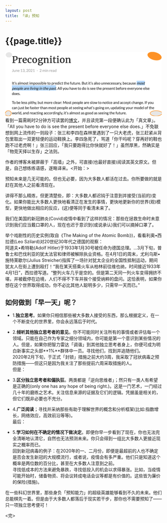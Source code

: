 ```yaml
---
layout: post
title: 「译」预知
---
```

{{page.title}}
=========================
<img src="/images/posts/2021-06-20/Precognition.png"> <br/>
看到一篇需耗时2分钟方可读罢的[博文](https://jasoncrawford.org/precognition)，并且读完第一段便确认此为「真文章」。「All you have to do is see the present before everyone else does.」不免联想到网上流传的一则段子：张三和李四在森林里遇到了一只大老虎，张三赶紧从背包里取出一双更轻便的运动鞋换上。李四急死了，骂道「你干吗呢？穿再好的鞋也跑不过老虎啊！」张三回应，「我只要跑得比你快就好了！」虽然厚黑，然确实是「物竞天择以生存」之法则。<br/>

作者的博客未被屏蔽于「高墙」之外，可直接(也最好直接)阅读其英文原文。但是，自己想练练语感，遂略译来。<开始：><br/>

预知未来是几无可能的。但也无必要，因为大多数人都活在过去。你所要做的就是赶在其他人之前看清现在。<br/>

讲得不那么精炼，但更清楚些，即：大多数人都迟钝于注意到并接受(当前的)变化。如果你能比大多数人更快地看清正在发生的事情，更快地更新你的世界(观)模型，更快地做出相应的反应，(这)便等同于看清未来了。<br/>

我们在美国的新冠肺炎(Covid)疫情中看到了这样的情况：那些在拯救生命时未意识到我们应当戴口罩的人，现在也迟于意识到(或说承认)我们可以摘掉口罩了。<br/>

举个戏剧性的历史实例(取自《The Making of the Atomic Bomb》)，看看利奥•西拉德(Leo Szilard)对20世纪30年代之德国的观察：<br/>
阿道夫•希特勒(Adolf Hitler)于1933年1月30号被任命为德国总理。...3月下旬，普鲁士和巴伐利亚的犹太法官和律师被解除执业资格。在4月1日的周末，尤利乌斯•施特莱歇尔(Julius Streicher)指挥了一场针对犹太企业的全国性抵制运动，期间犹太人在街上遭到殴打！“我在某天搭乘火车从柏林前往维也纳，时间接近1933年4月1日”，西拉德写道。“整列火车几乎是空的。但是第二天同一列火车变得拥挤不堪，并被截停在边境，人们不得不下车并挨个接受纳粹的盘问。这恰表明，如果你想在这个世界取得成功，你不必比其他人聪明多少，只需早一天而已。” <br/>

## 如何做到「早一天」呢？

- 1.**独立思考**。如果你只相信那些被大多数人接受的东西，那么根据定义，在一个不断变化的世界里，你会永远落后于时代。<br/>

- 2.**倾听其他独立思考者的意见**。你不可能同时关注所有的事情或者评估每一个领域。只能在自己作为专家之细分领域内，你可能是第一个意识到某些情况的人。但是，如果你把智力雷达「调谐」到其他独立思考者身上，你便可成为明白新事实之头部**1%**群体中一员。寻找他们，找到并追随他们。<br/>
2020年2月下旬，于正式「封锁」措施之前大约3周，我采取了冠状病毒之预防措施——但这只是因为我关注了那些提前六周采取措施的人。<br/>
但是：<br/>

- 3.**区分独立思考者和偏执狂**。两类都是「逆向思维者」；然只有一类人有希望是正确的(only one has any hope of being right.)。这是一门艺术，一门经过几十年的磨练之艺术。关注信息来源的证据及它们的逻辑。凭据虽是相关的，但它们既非必要也不充分。<br/>

- 4.**广泛阅读**；寻找并采纳那些有助于理解世界的概念和分析框架(比如:指数增长，网络效应，高效前沿等等)。<br/>
最后：<br/>

- 5.**学习如何在不确定的情况下做决定**。即便你早一步看到了现在，你也无法完全清晰地认清它，自然也无法预测未来。你只会得到一组比大多数人更接近现实之概率而已。<br/>
回到新冠病毒的例子：在2020年的一、二月份，即便是最超前的人也不确定是否会发生新冠的大规模流行，或者说，疫情会有多严重。他们只是知道这个概率是两位数的百分比，甚至在大多数人注意到之前。<br/>
寻找低成本的方法来避免暴跌，寻找低投入的机会以求得暴涨。比如，当疫情可能开始时，储备物资、将会议转成电话会议等都是有价值的。这些皆为廉价的保险(措施)。<br/>

在一些科幻世界里，那些身负「预知能力」的超级英雄能够看到不久的未来。他们总能棋先一着。但是由于大多数人都落后于现实若干步，那你也不需要预知了——只一项独立思考便可！<br/>

<完> <br/>
